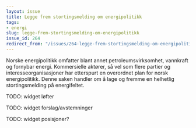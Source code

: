 ```yaml
---
layout: issue
title: Legge frem stortingsmelding om energipolitikk
tags:
- energi
slug: legge-frem-stortingsmelding-om-energipolitikk
issue_id: 264
redirect_from: "/issues/264-legge-frem-stortingsmelding-om-energipolitikk"
---
```


Norske energipolitikk omfatter blant annet petroleumsvirksomhet, vannkraft og fornybar energi. Kommersielle aktører, så vel som flere partier og interesseorganisasjoner har etterspurt en overordnet plan for norsk energipolitikk. Denne saken handler om å lage og fremme en helhetlig stortingsmelding på energifeltet.

TODO: widget løfter

TODO: widget forslag/avstemninger

TODO: widget posisjoner?

